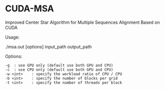 # CUDA-MSA
Improved Center Star Algorithm for Multiple Sequences Alignment Based on CUDA

Usage:

./msa.out [options] input_path output_path

Options:

    -g  : use GPU only (default use both GPU and CPU)
    -c  : use CPU only (default use both GPU and CPU)
    -w <int>    : specify the workload ratio of CPU / CPU
    -b <int>    : specify the number of blocks per grid
    -t <int>    : specify the number of threads per block

